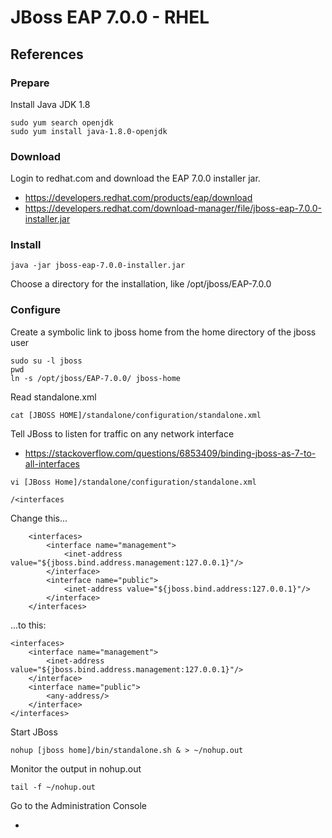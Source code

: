 # JBoss EAP 7.0.0 - RHEL

## References

### Prepare
Install Java JDK 1.8
```
sudo yum search openjdk
sudo yum install java-1.8.0-openjdk
```
### Download
Login to redhat.com and download the EAP 7.0.0 installer jar. 
* https://developers.redhat.com/products/eap/download
* https://developers.redhat.com/download-manager/file/jboss-eap-7.0.0-installer.jar

### Install
```
java -jar jboss-eap-7.0.0-installer.jar
```
Choose a directory for the installation, like /opt/jboss/EAP-7.0.0

### Configure
Create a symbolic link to jboss home from the home directory of the jboss user
```
sudo su -l jboss
pwd
ln -s /opt/jboss/EAP-7.0.0/ jboss-home
```
Read standalone.xml
```
cat [JBOSS HOME]/standalone/configuration/standalone.xml
```
Tell JBoss to listen for traffic on any network interface
* https://stackoverflow.com/questions/6853409/binding-jboss-as-7-to-all-interfaces
```
vi [JBoss Home]/standalone/configuration/standalone.xml
```
```
/<interfaces
```
Change this...
```
    <interfaces>
        <interface name="management">
            <inet-address value="${jboss.bind.address.management:127.0.0.1}"/>
        </interface>
        <interface name="public">
            <inet-address value="${jboss.bind.address:127.0.0.1}"/>
        </interface>
    </interfaces>
```
...to this: 
```
<interfaces>
    <interface name="management">
        <inet-address value="${jboss.bind.address.management:127.0.0.1}"/>
    </interface>
    <interface name="public">
        <any-address/>
    </interface>
</interfaces>
```
Start JBoss
```
nohup [jboss home]/bin/standalone.sh & > ~/nohup.out
```
Monitor the output in nohup.out
```
tail -f ~/nohup.out
```
Go to the Administration Console
* [app server address]:8080





